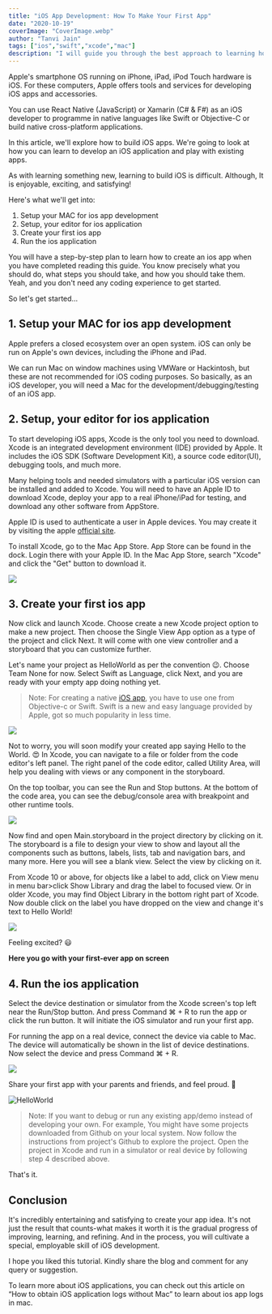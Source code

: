 ```yaml
---
title: "iOS App Development: How To Make Your First App"
date: "2020-10-19"
coverImage: "CoverImage.webp"
author: "Tanvi Jain"
tags: ["ios","swift","xcode","mac"]
description: "I will guide you through the best approach to learning how to develop iOS apps in this post, so you can build and publish your own iOS apps from scratch."
---
```


Apple's smartphone OS running on iPhone, iPad, iPod Touch hardware is iOS. For these computers, Apple offers tools and services for developing iOS apps and accessories.

You can use React Native (JavaScript) or Xamarin (C# & F#) as an iOS developer to programme in native languages like Swift or Objective-C or build native cross-platform applications.

In this article, we'll explore how to build iOS apps. We're going to look at how you can learn to develop an iOS application and play with existing apps.

As with learning something new, learning to build iOS is difficult. Although, It is enjoyable, exciting, and satisfying!

Here's what we'll get into:

1. Setup your MAC for ios app development
2. Setup, your editor for ios application
3. Create your first ios app
4. Run the ios application

You will have a step-by-step plan to learn how to create an ios app when you have completed reading this guide. You know precisely what you should do, what steps you should take, and how you should take them. Yeah, and you don't need any coding experience to get started.

So let's get started...

## 1. Setup your MAC for ios app development

Apple prefers a closed ecosystem over an open system. iOS can only be run on Apple's own devices, including the iPhone and iPad.

We can run Mac on window machines using VMWare or Hackintosh, but these are not recommended for iOS coding purposes.
So basically, as an iOS developer, you will need a Mac for the development/debugging/testing of an iOS app.

## 2. Setup, your editor for ios application

To start developing iOS apps, Xcode is the only tool you need to download. Xcode is an integrated development environment (IDE) provided by Apple. It includes the iOS SDK (Software Development Kit), a source code editor(UI), debugging tools, and much more.

Many helping tools and needed simulators with a particular iOS version can be installed and added to Xcode.
You will need to have an Apple ID to download Xcode, deploy your app to a real iPhone/iPad for testing, and download any other software from AppStore.

Apple ID is used to authenticate a user in Apple devices. You may create it by visiting the apple [official site](https://appleid.apple.com/account#!&page=create).

To install Xcode, go to the Mac App Store. App Store can be found in the dock. Login there with your Apple ID. In the Mac App Store, search "Xcode" and click the "Get" button to download it.

![](Imag1.webp)

## 3. Create your first ios app
Now click and launch Xcode. Choose create a new Xcode project option to make a new project. Then choose the Single View App option as a type of the project and click Next. It will come with one view controller and a storyboard that you can customize further.

Let's name your project as HelloWorld as per the convention 😉. Choose Team None for now. Select Swift as Language, click Next, and you are ready with your empty app doing nothing yet.

> Note: For creating a native [iOS app](https://www.loginradius.com/blog/engineering/secure-enclave-ios-app/), you have to use one from Objective-c or Swift. Swift is a new and easy language provided by Apple, got so much popularity in less time.

![](Image2.webp)

Not to worry, you will soon modify your created app saying Hello to the World. 😍
In Xcode, you can navigate to a file or folder from the code editor's left panel. The right panel of the code editor, called Utility Area, will help you dealing with views or any component in the storyboard.

On the top toolbar, you can see the Run and Stop buttons. At the bottom of the code area, you can see the debug/console area with breakpoint and other runtime tools.

![](Image6.webp)

Now find and open Main.storyboard in the project directory by clicking on it. The storyboard is a file to design your view to show and layout all the components such as buttons, labels, lists, tab and navigation bars, and many more. Here you will see a blank view. Select the view by clicking on it. 

From Xcode 10 or above, for objects like a label to add, click on View menu in menu bar>click Show Library and drag the label to focused view. Or in older Xcode, you may find Object Library in the bottom right part of Xcode. Now double click on the label you have dropped on the view and change it's text to Hello World!

![](Image3.webp)

Feeling excited? 😃

**Here you go with your first-ever app on screen**

## 4. Run the ios application

Select the device destination or simulator from the Xcode screen's top left near the Run/Stop button. And press Command ⌘ + R to run the app or click the run button. It will initiate the iOS simulator and run your first app.

For running the app on a real device, connect the device via cable to Mac. The device will automatically be shown in the list of device destinations. Now select the device and press Command ⌘ + R.

![](Image4.webp)


Share your first app with your parents and friends, and feel proud. 👏 

![HelloWorld](hello_word.webp)

> Note: If you want to debug or run any existing app/demo instead of developing your own. For example, You might have some projects downloaded from Github on your local system. Now follow the instructions from project's Github to explore the project. 
> Open the project in Xcode and run in a simulator or real device by following step 4 described above.

That's it. 

## Conclusion

It's incredibly entertaining and satisfying to create your app idea. It's not just the result that counts-what makes it worth it is the gradual progress of improving, learning, and refining. And in the process, you will cultivate a special, employable skill of iOS development.

I hope you liked this tutorial. Kindly share the blog and comment for any query or suggestion. 

To learn more about iOS applications, you can check out this article on “How to obtain iOS application logs without Mac” to learn about ios app logs in mac.